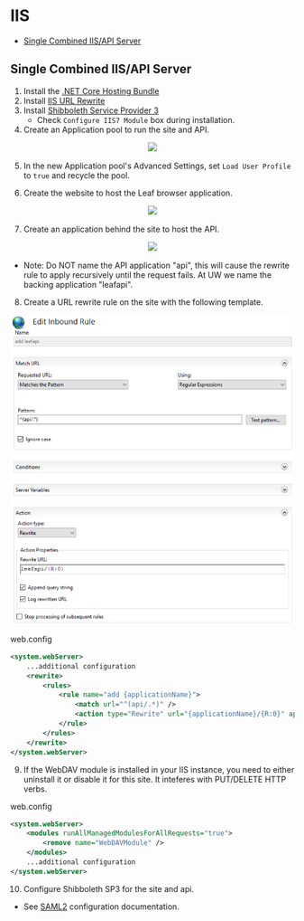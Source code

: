 # IIS
- [Single Combined IIS/API Server](#single-combined-iis/api-server)

## Single Combined IIS/API Server
1) Install the [.NET Core Hosting Bundle](https://docs.microsoft.com/en-us/aspnet/core/host-and-deploy/iis/?view=aspnetcore-2.2)
2) Install [IIS URL Rewrite](https://www.iis.net/downloads/microsoft/url-rewrite)
3) Install [Shibboleth Service Provider 3](https://wiki.shibboleth.net/confluence/display/SP3/Install+on+Windows#InstallonWindows-Installation)
   - Check `Configure IIS7 Module` box during installation.
4) Create an Application pool to run the site and API.
<p align="center"><img src="https://github.com/uwrit/leaf/blob/master/docs/deploy/images/iis_app_pool.png" /></p>

5) In the new Application pool's Advanced Settings, set `Load User Profile` to `true` and recycle the pool.

6) Create the website to host the Leaf browser application.
<p align="center"><img src="https://github.com/uwrit/leaf/blob/master/docs/deploy/images/iis_website.png" /></p>

7) Create an application behind the site to host the API.
<p align="center"><img src="https://github.com/uwrit/leaf/blob/master/docs/deploy/images/iis_api.png" /></p>

   - Note: Do NOT name the API application "api", this will cause the rewrite rule to apply recursively until the request fails. At UW we name the backing application "leafapi".
8) Create a URL rewrite rule on the site with the following template.
<p align="center"><img src="https://github.com/uwrit/leaf/blob/master/docs/deploy/images/iis_url_rewrite.png" /></p>

web.config

```xml
<system.webServer>
    ...additional configuration
    <rewrite>
        <rules>
            <rule name="add {applicationName}">
                <match url="^(api/.*)" />
                <action type="Rewrite" url="{applicationName}/{R:0}" appendQueryString="false" logRewrittenUrl="true" />
            </rule>
        </rules>
    </rewrite>
</system.webServer>
```
9) If the WebDAV module is installed in your IIS instance, you need to either uninstall it or disable it for this site. It inteferes with PUT/DELETE HTTP verbs.

web.config

```xml
<system.webServer>
    <modules runAllManagedModulesForAllRequests="true">
        <remove name="WebDAVModule" />
    </modules>
    ...additional configuration
</system.webServer>
```
10) Configure Shibboleth SP3 for the site and api.
   - See [SAML2](https://github.com/uwrit/leaf/tree/master/docs/deploy/saml2) configuration documentation.
